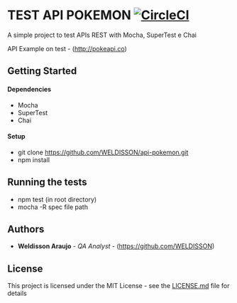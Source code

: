 # TEST API POKEMON [![CircleCI](https://circleci.com/gh/WELDISSON/api-pokemon.svg?style=svg)](https://circleci.com/gh/WELDISSON/api-pokemon)

A simple project to test APIs REST with Mocha, SuperTest e Chai

API Example on test - (http://pokeapi.co)

## Getting Started

#### Dependencies

* Mocha
* SuperTest
* Chai

#### Setup
* git clone https://github.com/WELDISSON/api-pokemon.git
* npm install

## Running the tests

* npm test (in root directory)
* mocha -R spec file path

## Authors

* **Weldisson Araujo** - *QA Analyst* - (https://github.com/WELDISSON)

## License

This project is licensed under the MIT License - see the [LICENSE.md](LICENSE.md) file for details

